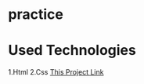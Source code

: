 # practice
# Used Technologies
1.Html
2.Css 
[This Project Link](https://shuknorris.github.io/practice/)
